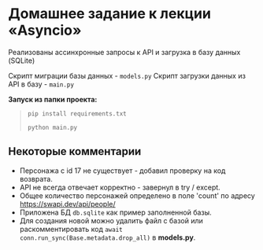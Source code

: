 # Домашнее задание к лекции «Asyncio»
Реализованы ассинхронные запросы к API и загрузка в базу данных (SQLite)

Cкрипт миграции базы данных - `models.py`
Cкрипт загрузки данных из API в базу - `main.py`


**Запуск из папки проекта:**
> `pip install requirements.txt`
> 
> `python main.py`
> 

## Некоторые комментарии
* Персонажа с id 17 не существует - добавил проверку на код возврата.
* API не всегда отвечает корректно - завернул в try / except.
* Общее количество персонажей определено в поле 'count' по адресу https://swapi.dev/api/people/
* Приложена БД `db.sqlite` как пример заполненной базы.
* Для создания новой можно удалить файл с базой или раскомментировать код `await conn.run_sync(Base.metadata.drop_all)` в **models.py**.